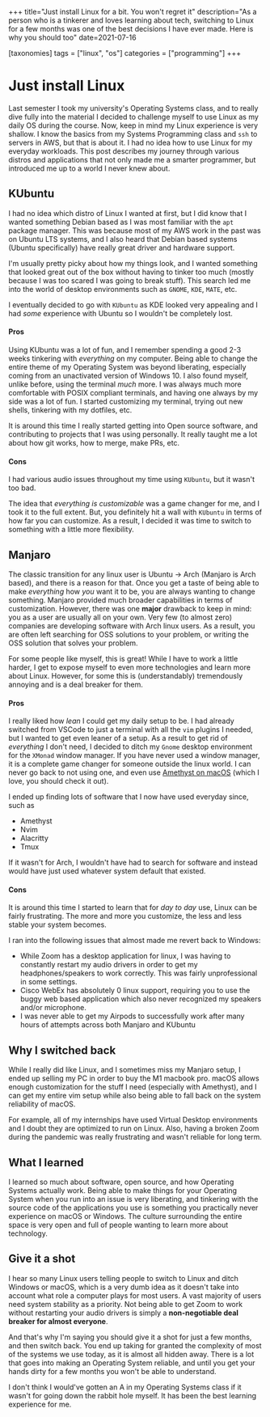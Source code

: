 +++
title="Just install Linux for a bit. You won't regret it"
description="As a person who is a tinkerer and loves learning about tech, switching to Linux for a few months was one of the best decisions I have ever made. Here is why you should too"
date=2021-07-16

[taxonomies]
tags = ["linux", "os"]
categories = ["programming"]
+++

# Just install Linux

Last semester I took my university's Operating Systems class, and to really dive fully into the material I decided to challenge myself to use Linux as my daily OS during the course. Now, keep in mind my Linux experience is very shallow. I know the basics from my Systems Programming class and `ssh` to servers in AWS, but that is about it. I had no idea how to use Linux for my everyday workloads.
This post describes my journey through various distros and applications that not only made me a smarter programmer, but introduced me up to a world I never knew about.

## KUbuntu

I had no idea which distro of Linux I wanted at first, but I did know that I wanted something Debian based as I was most familiar with the `apt` package manager. This was because most of my AWS work in the past was on Ubuntu LTS systems, and I also heard that Debian based systems (Ubuntu specifically) have really great driver and hardware support.

I'm usually pretty picky about how my things look, and I wanted something that looked great out of the box without having to tinker too much (mostly because I was too scared I was going to break stuff). This search led me into the world of desktop environments such as `GNOME`, `KDE`, `MATE`, etc.

I eventually decided to go with `KUbuntu` as KDE looked very appealing and I had _some_ experience with Ubuntu so I wouldn't be completely lost.

#### Pros

Using KUbuntu was a lot of fun, and I remember spending a good 2-3 weeks tinkering with _everything_ on my computer. Being able to change the entire theme of my Operating System was beyond liberating, especially coming from an unactivated version of Windows 10.
I also found myself, unlike before, using the terminal _much_ more. I was always much more comfortable with POSIX compliant terminals, and having one always by my side was a lot of fun. I started customizing my terminal, trying out new shells, tinkering with my dotfiles, etc.

It is around this time I really started getting into Open source software, and contributing to projects that I was using personally. It really taught me a lot about how git works, how to merge, make PRs, etc.

#### Cons

I had various audio issues throughout my time using `KUbuntu`, but it wasn't too bad.

The idea that _everything is customizable_ was a game changer for me, and I took it to the full extent. But, you definitely hit a wall with `KUbuntu` in terms of how far you can customize. As a result, I decided it was time to switch to something with a little more flexibility.

## Manjaro

The classic transition for any linux user is Ubuntu -> Arch (Manjaro is Arch based), and there is a reason for that. Once you get a taste of being able to make _everything_ how _you_ want it to be, you are always wanting to change something.
Manjaro provided much broader capabilities in terms of customization. However, there was one **major** drawback to keep in mind: you as a user are usually all on your own. Very few (to almost zero) companies are developing software with Arch linux users. As a result, you are often left searching for OSS solutions to your problem, or writing the OSS solution that solves your problem.

For some people like myself, this is great! While I have to work a little harder, I get to expose myself to even more technologies and learn more about Linux. However, for some this is (understandably) tremendously annoying and is a deal breaker for them.

#### Pros

I really liked how _lean_ I could get my daily setup to be. I had already switched from VSCode to just a terminal with all the `vim` plugins I needed, but I wanted to get even leaner of a setup. 
As a result to get rid of _everything_ I don't need, I decided to ditch my `Gnome` desktop environment for the `XMonad` window manager. If you have never used a window manager, it is a complete game changer for someone outside the linux world. 
I can never go back to not using one, and even use [Amethyst on macOS](https://github.com/ianyh/Amethyst) (which I love, you should check it out).

I ended up finding lots of software that I now have used everyday since, such as
- Amethyst
- Nvim
- Alacritty
- Tmux

If it wasn't for Arch, I wouldn't have had to search for software and instead would have just used whatever system default that existed.

#### Cons
It is around this time I started to learn that for _day to day_ use, Linux can be fairly frustrating. The more and more you customize, the less and less stable your system becomes. 

I ran into the following issues that almost made me revert back to Windows:
- While Zoom has a desktop application for linux, I was having to constantly restart my audio drivers in order to get my headphones/speakers to work correctly. This was fairly unprofessional in some settings.
- Cisco WebEx has absolutely 0 linux support, requiring you to use the buggy web based application which also never recognized my speakers and/or microphone.
- I was never able to get my Airpods to successfully work after many hours of attempts across both Manjaro and KUbuntu

## Why I switched back

While I really did like Linux, and I sometimes miss my Manjaro setup, I ended up selling my PC in order to buy the M1 macbook pro. macOS allows enough customization for the stuff I need (especially with Amethyst), and I can get my entire vim setup while also being able to fall back on the system reliability of macOS. 

For example, all of my internships have used Virtual Desktop environments and I doubt they are optimized to run on Linux. Also, having a broken Zoom during the pandemic was really frustrating and wasn't reliable for long term.

## What I learned

I learned so much about software, open source, and how Operating Systems actually work. Being able to make things for your Operating System when you run into an issue is very liberating, and tinkering with the source code of the applications you use is something you practically never experience on macOS or Windows.
The culture surrounding the entire space is very open and full of people wanting to learn more about technology. 

## Give it a shot
I hear so many Linux users telling people to switch to Linux and ditch Windows or macOS, which is a very dumb idea as it doesn't take into account what role a computer plays for most users. 
A vast majority of users need system stability as a priority. Not being able to get Zoom to work without restarting your audio drivers is simply a **non-negotiable deal breaker for almost everyone**.

And that's why I'm saying you should give it a shot for just a few months, and then switch back. You end up taking for granted the complexity of most of the systems we use today, as it is almost all hidden away.
There is a lot that goes into making an Operating System reliable, and until you get your hands dirty for a few months you won't be able to understand.

I don't think I would've gotten an A in my Operating Systems class if it wasn't for going down the rabbit hole myself. It has been the best learning experience for me.
